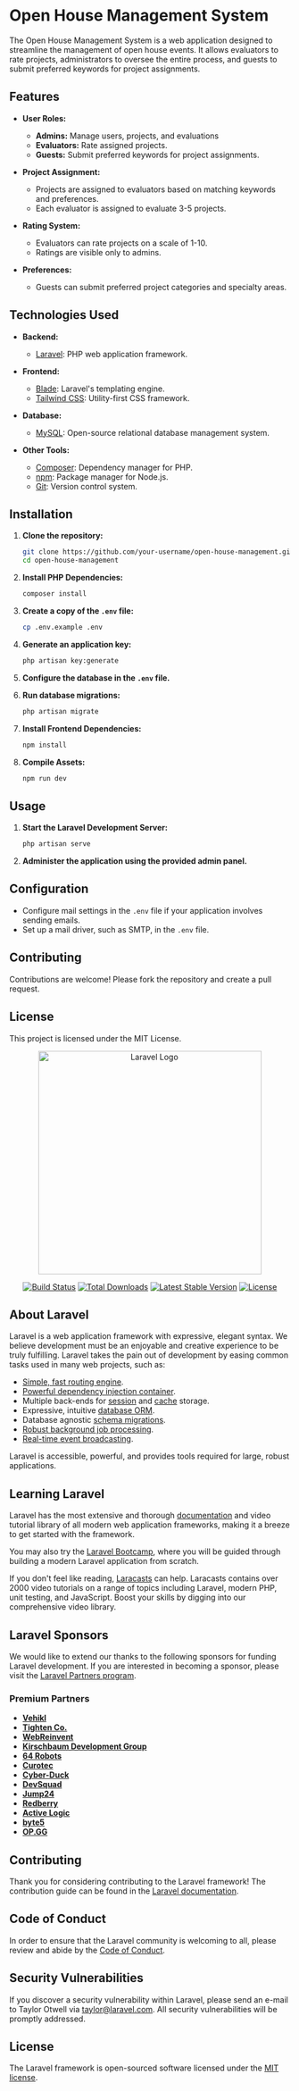 # Open House Management System

The Open House Management System is a web application designed to streamline the management of open house events. It allows evaluators to rate projects, administrators to oversee the entire process, and guests to submit preferred keywords for project assignments.

## Features

- **User Roles:**
  - **Admins:** Manage users, projects, and evaluations
  - **Evaluators:** Rate assigned projects.
  - **Guests:** Submit preferred keywords for project assignments.

- **Project Assignment:**
  - Projects are assigned to evaluators based on matching keywords and preferences.
  - Each evaluator is assigned to evaluate 3-5 projects.

- **Rating System:**
  - Evaluators can rate projects on a scale of 1-10.
  - Ratings are visible only to admins.

- **Preferences:**
  - Guests can submit preferred project categories and specialty areas.

## Technologies Used

- **Backend:**
  - [Laravel](https://laravel.com/): PHP web application framework.

- **Frontend:**
  - [Blade](https://laravel.com/docs/8.x/blade): Laravel's templating engine.
  - [Tailwind CSS](https://tailwindcss.com/): Utility-first CSS framework.

- **Database:**
  - [MySQL](https://www.mysql.com/): Open-source relational database management system.

- **Other Tools:**
  - [Composer](https://getcomposer.org/): Dependency manager for PHP.
  - [npm](https://www.npmjs.com/): Package manager for Node.js.
  - [Git](https://git-scm.com/): Version control system.

## Installation

1. **Clone the repository:**
   ```bash
   git clone https://github.com/your-username/open-house-management.git
   cd open-house-management

2. **Install PHP Dependencies:**
    ```bash
    composer install
    ```

3. **Create a copy of the `.env` file:**
    ```bash
    cp .env.example .env
    ```

4. **Generate an application key:**
    ```bash
    php artisan key:generate
    ```

5. **Configure the database in the `.env` file.**

6. **Run database migrations:**
    ```bash
    php artisan migrate
    ```

7. **Install Frontend Dependencies:**
    ```bash
    npm install
    ```

8. **Compile Assets:**
    ```bash
    npm run dev
    ```

## Usage

1. **Start the Laravel Development Server:**
    ```bash
    php artisan serve
    ```


2. **Administer the application using the provided admin panel.**

## Configuration

- Configure mail settings in the `.env` file if your application involves sending emails.
- Set up a mail driver, such as SMTP, in the `.env` file.

## Contributing

Contributions are welcome! Please fork the repository and create a pull request.

## License

This project is licensed under the MIT License.




<p align="center"><a href="https://laravel.com" target="_blank"><img src="https://raw.githubusercontent.com/laravel/art/master/logo-lockup/5%20SVG/2%20CMYK/1%20Full%20Color/laravel-logolockup-cmyk-red.svg" width="400" alt="Laravel Logo"></a></p>

<p align="center">
<a href="https://github.com/laravel/framework/actions"><img src="https://github.com/laravel/framework/workflows/tests/badge.svg" alt="Build Status"></a>
<a href="https://packagist.org/packages/laravel/framework"><img src="https://img.shields.io/packagist/dt/laravel/framework" alt="Total Downloads"></a>
<a href="https://packagist.org/packages/laravel/framework"><img src="https://img.shields.io/packagist/v/laravel/framework" alt="Latest Stable Version"></a>
<a href="https://packagist.org/packages/laravel/framework"><img src="https://img.shields.io/packagist/l/laravel/framework" alt="License"></a>
</p>

## About Laravel

Laravel is a web application framework with expressive, elegant syntax. We believe development must be an enjoyable and creative experience to be truly fulfilling. Laravel takes the pain out of development by easing common tasks used in many web projects, such as:

- [Simple, fast routing engine](https://laravel.com/docs/routing).
- [Powerful dependency injection container](https://laravel.com/docs/container).
- Multiple back-ends for [session](https://laravel.com/docs/session) and [cache](https://laravel.com/docs/cache) storage.
- Expressive, intuitive [database ORM](https://laravel.com/docs/eloquent).
- Database agnostic [schema migrations](https://laravel.com/docs/migrations).
- [Robust background job processing](https://laravel.com/docs/queues).
- [Real-time event broadcasting](https://laravel.com/docs/broadcasting).

Laravel is accessible, powerful, and provides tools required for large, robust applications.

## Learning Laravel

Laravel has the most extensive and thorough [documentation](https://laravel.com/docs) and video tutorial library of all modern web application frameworks, making it a breeze to get started with the framework.

You may also try the [Laravel Bootcamp](https://bootcamp.laravel.com), where you will be guided through building a modern Laravel application from scratch.

If you don't feel like reading, [Laracasts](https://laracasts.com) can help. Laracasts contains over 2000 video tutorials on a range of topics including Laravel, modern PHP, unit testing, and JavaScript. Boost your skills by digging into our comprehensive video library.

## Laravel Sponsors

We would like to extend our thanks to the following sponsors for funding Laravel development. If you are interested in becoming a sponsor, please visit the [Laravel Partners program](https://partners.laravel.com).

### Premium Partners

- **[Vehikl](https://vehikl.com/)**
- **[Tighten Co.](https://tighten.co)**
- **[WebReinvent](https://webreinvent.com/)**
- **[Kirschbaum Development Group](https://kirschbaumdevelopment.com)**
- **[64 Robots](https://64robots.com)**
- **[Curotec](https://www.curotec.com/services/technologies/laravel/)**
- **[Cyber-Duck](https://cyber-duck.co.uk)**
- **[DevSquad](https://devsquad.com/hire-laravel-developers)**
- **[Jump24](https://jump24.co.uk)**
- **[Redberry](https://redberry.international/laravel/)**
- **[Active Logic](https://activelogic.com)**
- **[byte5](https://byte5.de)**
- **[OP.GG](https://op.gg)**

## Contributing

Thank you for considering contributing to the Laravel framework! The contribution guide can be found in the [Laravel documentation](https://laravel.com/docs/contributions).

## Code of Conduct

In order to ensure that the Laravel community is welcoming to all, please review and abide by the [Code of Conduct](https://laravel.com/docs/contributions#code-of-conduct).

## Security Vulnerabilities

If you discover a security vulnerability within Laravel, please send an e-mail to Taylor Otwell via [taylor@laravel.com](mailto:taylor@laravel.com). All security vulnerabilities will be promptly addressed.

## License

The Laravel framework is open-sourced software licensed under the [MIT license](https://opensource.org/licenses/MIT).

